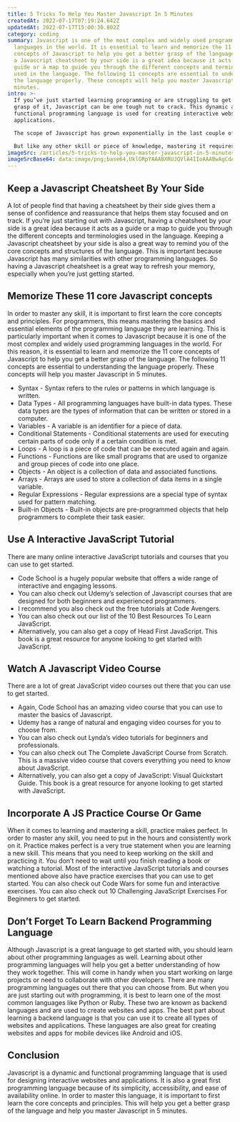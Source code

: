 ```yaml
---
title: 5 Tricks To Help You Master Javascript In 5 Minutes
createdAt: 2022-07-17T07:19:24.642Z
updatedAt: 2022-07-17T15:00:30.802Z
category: coding
summary: Javascript is one of the most complex and widely used programming
  languages in the world. It is essential to learn and memorize the 11 core
  concepts of Javascript to help you get a better grasp of the language. Having
  a Javascript cheatsheet by your side is a great idea because it acts as a
  guide or a map to guide you through the different concepts and terminologies
  used in the language. The following 11 concepts are essential to understanding
  the language properly. These concepts will help you master Javascript in 5
  minutes.
intro: >-
  If you’ve just started learning programming or are struggling to get a
  grasp of it, Javascript can be one tough nut to crack. This dynamic and
  functional programming language is used for creating interactive websites and
  applications. 

  The scope of Javascript has grown exponentially in the last couple of years due to its widespread use for designing interactive websites and developing mobile apps. In addition to that, it’s also a great first programming language because of its simplicity, accessibility, and ease of availability online. 

  But like any other skill or piece of knowledge, mastering it requires practice and perseverance. If you find yourself struggling with this programming language, read on for our 5 Tricks To Help You Master Javascript In 5 Minutes.
imageSrc: /articles/5-tricks-to-help-you-master-javascript-in-5-minutes.png
imageSrcBase64: data:image/png;base64,UklGRpYAAABXRUJQVlA4IIoAAABwAgCdASoKAAoAAUAmJbACdLoAfgoDILwrcPhwAP7KVwWwntBTdTebdezo64yBow+97Fewfq206jS6R9X7jZCLQAaJmp2TKckM9NOFFUyMGPedU3/rMaxy1wJrJND/+e00L1QE8Hf+QvMcv1N//UXdOMvpU/+f7v8jYcZcT9/vz/T9TLNus2/lYAA=
---
```


## Keep a Javascript Cheatsheet By Your Side

A lot of people find that having a cheatsheet by their side gives them a sense of confidence and reassurance that helps them stay focused and on track. 
If you’re just starting out with Javascript, having a cheatsheet by your side is a great idea because it acts as a guide or a map to guide you through the different concepts and terminologies used in the language. 
Keeping a Javascript cheatsheet by your side is also a great way to remind you of the core concepts and structures of the language. This is important because Javascript has many similarities with other programming languages. 
So having a Javascript cheatsheet is a great way to refresh your memory, especially when you’re just getting started.

## Memorize These 11 core Javascript concepts

In order to master any skill, it is important to first learn the core concepts and principles.
For programmers, this means mastering the basics and essential elements of the programming language they are learning.
This is particularly important when it comes to Javascript because it is one of the most complex and widely used programming languages in the world.
For this reason, it is essential to learn and memorize the 11 core concepts of Javascript to help you get a better grasp of the language. 
The following 11 concepts are essential to understanding the language properly. These concepts will help you master Javascript in 5 minutes.

- Syntax -
Syntax refers to the rules or patterns in which language is written.
- Data Types -
All programming languages have built-in data types. These data types are the types of information that can be written or stored in a computer.
- Variables -
A variable is an identifier for a piece of data.
- Conditional Statements -
Conditional statements are used for executing certain parts of code only if a certain condition is met.
- Loops -
A loop is a piece of code that can be executed again and again.
- Functions -
Functions are like small programs that are used to organize and group pieces of code into one place.
- Objects -
An object is a collection of data and associated functions.
- Arrays -
Arrays are used to store a collection of data items in a single variable.
- Regular Expressions -
Regular expressions are a special type of syntax used for pattern matching.
- Built-in Objects -
Built-in objects are pre-programmed objects that help programmers to complete their task easier.

## Use A Interactive JavaScript Tutorial

There are many online interactive JavaScript tutorials and courses that you can use to get started.
- Code School is a hugely popular website that offers a wide range of interactive and engaging lessons.
- You can also check out Udemy’s selection of Javascript courses that are designed for both beginners and experienced programmers.
- I recommend you also check out the free tutorials at Code Avengers.
- You can also check out our list of the 10 Best Resources To Learn JavaScript.
- Alternatively, you can also get a copy of Head First JavaScript. This book is a great resource for anyone looking to get started with JavaScript.

## Watch A Javascript Video Course

There are a lot of great JavaScript video courses out there that you can use to get started.
- Again, Code School has an amazing video course that you can use to master the basics of Javascript.
- Udemy has a range of natural and engaging video courses for you to choose from.
- You can also check out Lynda’s video tutorials for beginners and professionals.
- You can also check out The Complete JavaScript Course from Scratch. This is a massive video course that covers everything you need to know about JavaScript.
- Alternatively, you can also get a copy of JavaScript: Visual Quickstart Guide. This book is a great resource for anyone looking to get started with JavaScript.

## Incorporate A JS Practice Course Or Game

When it comes to learning and mastering a skill, practice makes perfect. 
In order to master any skill, you need to put in the hours and consistently work on it. 
Practice makes perfect is a very true statement when you are learning a new skill. 
This means that you need to keep working on the skill and practicing it. You don’t need to wait until you finish reading a book or watching a tutorial.
Most of the interactive JavaScript tutorials and courses mentioned above also have practice exercises that you can use to get started. 
You can also check out Code Wars for some fun and interactive exercises. 
You can also check out 10 Challenging JavaScript Exercises For Beginners to get started.

## Don’t Forget To Learn Backend Programming Language

Although Javascript is a great language to get started with, you should learn about other programming languages as well. 
Learning about other programming languages will help you get a better understanding of how they work together. This will come in handy when you start working on large projects or need to collaborate with other developers.
There are many programming languages out there that you can choose from. But when you are just starting out with programming, it is best to learn one of the most common languages like Python or Ruby.
These two are known as backend languages and are used to create websites and apps. 
The best part about learning a backend language is that you can use it to create all types of websites and applications.
These languages are also great for creating websites and apps for mobile devices like Android and iOS.

## Conclusion

Javascript is a dynamic and functional programming language that is used for designing interactive websites and applications. It is also a great first programming language because of its simplicity, accessibility, and ease of availability online. In order to master this language, it is important to first learn the core concepts and principles. This will help you get a better grasp of the language and help you master Javascript in 5 minutes.
